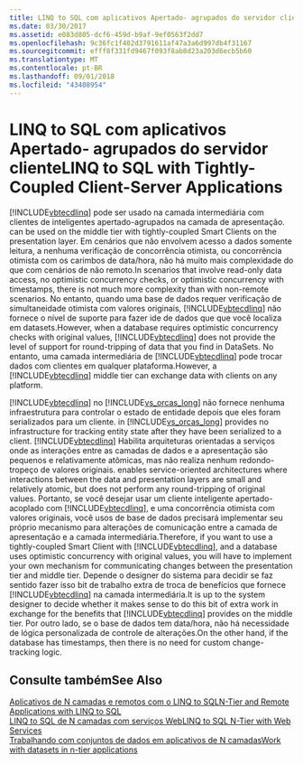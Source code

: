```yaml
---
title: LINQ to SQL com aplicativos Apertado- agrupados do servidor cliente
ms.date: 03/30/2017
ms.assetid: e083d805-dcf6-459d-b9af-9ef0563f2dd7
ms.openlocfilehash: 9c36fc1f402d3791611af47a3a6d997db4f31167
ms.sourcegitcommit: efff8f331fd9467f093f8ab8d23a203d6ecb5b60
ms.translationtype: MT
ms.contentlocale: pt-BR
ms.lasthandoff: 09/01/2018
ms.locfileid: "43408954"
---
```

# <a name="linq-to-sql-with-tightly-coupled-client-server-applications"></a><span data-ttu-id="95d9b-102">LINQ to SQL com aplicativos Apertado- agrupados do servidor cliente</span><span class="sxs-lookup"><span data-stu-id="95d9b-102">LINQ to SQL with Tightly-Coupled Client-Server Applications</span></span>
[!INCLUDE[vbtecdlinq](../../../../../../includes/vbtecdlinq-md.md)]<span data-ttu-id="95d9b-103"> pode ser usado na camada intermediária com clientes de inteligentes apertado-agrupados na camada de apresentação.</span><span class="sxs-lookup"><span data-stu-id="95d9b-103"> can be used on the middle tier with tightly-coupled Smart Clients on the presentation layer.</span></span> <span data-ttu-id="95d9b-104">Em cenários que não envolvem acesso a dados somente leitura, a nenhuma verificação de concorrência otimista, ou concorrência otimista com os carimbos de data/hora, não há muito mais complexidade do que com cenários de não remoto.</span><span class="sxs-lookup"><span data-stu-id="95d9b-104">In scenarios that involve read-only data access, no optimistic concurrency checks, or optimistic concurrency with timestamps, there is not much more complexity than with non-remote scenarios.</span></span> <span data-ttu-id="95d9b-105">No entanto, quando uma base de dados requer verificação de simultaneidade otimista com valores originais, [!INCLUDE[vbtecdlinq](../../../../../../includes/vbtecdlinq-md.md)] não fornece o nível de suporte para fazer ide de dados que que você localiza em datasets.</span><span class="sxs-lookup"><span data-stu-id="95d9b-105">However, when a database requires optimistic concurrency checks with original values, [!INCLUDE[vbtecdlinq](../../../../../../includes/vbtecdlinq-md.md)] does not provide the level of support for round-tripping of data that you find in DataSets.</span></span> <span data-ttu-id="95d9b-106">No entanto, uma camada intermediária de [!INCLUDE[vbtecdlinq](../../../../../../includes/vbtecdlinq-md.md)] pode trocar dados com clientes em qualquer plataforma.</span><span class="sxs-lookup"><span data-stu-id="95d9b-106">However, a [!INCLUDE[vbtecdlinq](../../../../../../includes/vbtecdlinq-md.md)] middle tier can exchange data with clients on any platform.</span></span>  
  
 [!INCLUDE[vbtecdlinq](../../../../../../includes/vbtecdlinq-md.md)]<span data-ttu-id="95d9b-107"> no [!INCLUDE[vs_orcas_long](../../../../../../includes/vs-orcas-long-md.md)] não fornece nenhuma infraestrutura para controlar o estado de entidade depois que eles foram serializados para um cliente.</span><span class="sxs-lookup"><span data-stu-id="95d9b-107"> in [!INCLUDE[vs_orcas_long](../../../../../../includes/vs-orcas-long-md.md)] provides no infrastructure for tracking entity state after they have been serialized to a client.</span></span> [!INCLUDE[vbtecdlinq](../../../../../../includes/vbtecdlinq-md.md)]<span data-ttu-id="95d9b-108"> Habilita arquiteturas orientadas a serviços onde as interações entre as camadas de dados e a apresentação são pequenos e relativamente atômicas, mas não realiza nenhum redondo-tropeço de valores originais.</span><span class="sxs-lookup"><span data-stu-id="95d9b-108"> enables service-oriented architectures where interactions between the data and presentation layers are small and relatively atomic, but does not perform any round-tripping of original values.</span></span> <span data-ttu-id="95d9b-109">Portanto, se você desejar usar um cliente inteligente apertado- acoplado com [!INCLUDE[vbtecdlinq](../../../../../../includes/vbtecdlinq-md.md)], e uma concorrência otimista com valores originais, você usos de base de dados precisará implementar seu próprio mecanismo para alterações de comunicação entre a camada de apresentação e a camada intermediária.</span><span class="sxs-lookup"><span data-stu-id="95d9b-109">Therefore, if you want to use a tightly-coupled Smart Client with [!INCLUDE[vbtecdlinq](../../../../../../includes/vbtecdlinq-md.md)], and a database uses optimistic concurrency with original values, you will have to implement your own mechanism for communicating changes between the presentation tier and middle tier.</span></span> <span data-ttu-id="95d9b-110">Depende o designer do sistema para decidir se faz sentido fazer isso bit de trabalho extra de troca de benefícios que fornece [!INCLUDE[vbtecdlinq](../../../../../../includes/vbtecdlinq-md.md)] na camada intermediária.</span><span class="sxs-lookup"><span data-stu-id="95d9b-110">It is up to the system designer to decide whether it makes sense to do this bit of extra work in exchange for the benefits that [!INCLUDE[vbtecdlinq](../../../../../../includes/vbtecdlinq-md.md)] provides on the middle tier.</span></span> <span data-ttu-id="95d9b-111">Por outro lado, se o base de dados tem data/hora, não há necessidade de lógica personalizada de controle de alterações.</span><span class="sxs-lookup"><span data-stu-id="95d9b-111">On the other hand, if the database has timestamps, then there is no need for custom change-tracking logic.</span></span>  
  
## <a name="see-also"></a><span data-ttu-id="95d9b-112">Consulte também</span><span class="sxs-lookup"><span data-stu-id="95d9b-112">See Also</span></span>  
 [<span data-ttu-id="95d9b-113">Aplicativos de N camadas e remotos com o LINQ to SQL</span><span class="sxs-lookup"><span data-stu-id="95d9b-113">N-Tier and Remote Applications with LINQ to SQL</span></span>](../../../../../../docs/framework/data/adonet/sql/linq/n-tier-and-remote-applications-with-linq-to-sql.md)  
 [<span data-ttu-id="95d9b-114">LINQ to SQL de N camadas com serviços Web</span><span class="sxs-lookup"><span data-stu-id="95d9b-114">LINQ to SQL N-Tier with Web Services</span></span>](../../../../../../docs/framework/data/adonet/sql/linq/linq-to-sql-n-tier-with-web-services.md)  
 [<span data-ttu-id="95d9b-115">Trabalhando com conjuntos de dados em aplicativos de N camadas</span><span class="sxs-lookup"><span data-stu-id="95d9b-115">Work with datasets in n-tier applications</span></span>](/visualstudio/data-tools/work-with-datasets-in-n-tier-applications)
